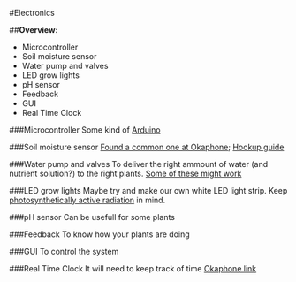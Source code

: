 #Electronics

##**Overview:**
 * Microcontroller
 * Soil moisture sensor
 * Water pump and valves
 * LED grow lights
 * pH sensor
 * Feedback
 * GUI
 * Real Time Clock

###Microcontroller
Some kind of [Arduino](http://arduino.cc)

###Soil moisture sensor
[Found a common one at Okaphone](http://www.okaphone.com/artikel.asp?id=475466); [Hookup guide](https://learn.sparkfun.com/tutorials/soil-moisture-sensor-hookup-guide?_ga=1.194403118.227000660.1460965868)

###Water pump and valves
To deliver the right ammount of water (and nutrient solution?) to the right plants. [Some of these might work](http://www.okaphone.com/artikelen.asp?groep=1354)

###LED grow lights
Maybe try and make our own white LED light strip. Keep [photosynthetically active radiation](https://en.wikipedia.org/wiki/Photosynthetically_active_radiation) in mind.

###pH sensor
Can be usefull for some plants

###Feedback
To know how your plants are doing

###GUI
To control the system

###Real Time Clock
It will need to keep track of time [Okaphone link](http://www.okaphone.com/artikel.asp?id=482599)
